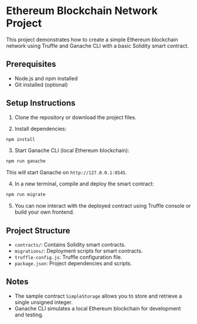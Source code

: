 # Ethereum Blockchain Network Project

This project demonstrates how to create a simple Ethereum blockchain network using Truffle and Ganache CLI with a basic Solidity smart contract.

## Prerequisites

- Node.js and npm installed
- Git installed (optional)

## Setup Instructions

1. Clone the repository or download the project files.

2. Install dependencies:

```bash
npm install
```

3. Start Ganache CLI (local Ethereum blockchain):

```bash
npm run ganache
```

This will start Ganache on `http://127.0.0.1:8545`.

4. In a new terminal, compile and deploy the smart contract:

```bash
npm run migrate
```

5. You can now interact with the deployed contract using Truffle console or build your own frontend.

## Project Structure

- `contracts/`: Contains Solidity smart contracts.
- `migrations/`: Deployment scripts for smart contracts.
- `truffle-config.js`: Truffle configuration file.
- `package.json`: Project dependencies and scripts.

## Notes

- The sample contract `SimpleStorage` allows you to store and retrieve a single unsigned integer.
- Ganache CLI simulates a local Ethereum blockchain for development and testing.
